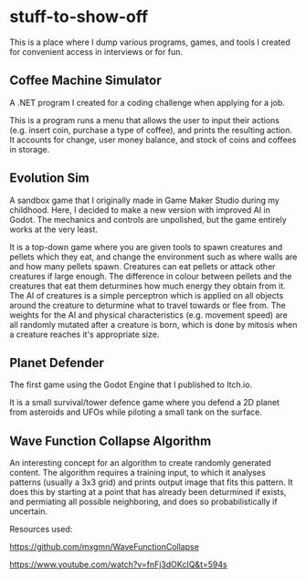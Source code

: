 # stuff-to-show-off

This is a place where I dump various programs, games, and tools I created for convenient access in interviews or for fun.


## Coffee Machine Simulator

A .NET program I created for a coding challenge when applying for a job. 

This is a program runs a menu that allows the user to input their actions (e.g. insert coin, purchase a type of coffee), and prints the resulting action. 
It accounts for change, user money balance, and stock of coins and coffees in storage.


## Evolution Sim

A sandbox game that I originally made in Game Maker Studio during my childhood. Here, I decided to make a new version with improved AI in Godot. 
The mechanics and controls are unpolished, but the game entirely works at the very least.

It is a top-down game where you are given tools to spawn creatures and pellets which they eat, and change the environment such as where walls are and how many pellets spawn.
Creatures can eat pellets or attack other creatures if large enough. 
The difference in colour between pellets and the creatures that eat them deturmines how much energy they obtain from it.
The AI of creatures is a simple perceptron which is applied on all objects around the creature to deturmine what to travel towards or flee from.
The weights for the AI and physical characteristics (e.g. movement speed) are all randomly mutated after a creature is born, which is done by mitosis when a creature reaches it's appropriate size.


## Planet Defender

The first game using the Godot Engine that I published to Itch.io.

It is a small survival/tower defence game where you defend a 2D planet from asteroids and UFOs while piloting a small tank on the surface.


## Wave Function Collapse Algorithm

An interesting concept for an algorithm to create randomly generated content. The algorithm requires a training input, to which it analyses patterns (usually a 3x3 grid) and prints output image that fits this pattern. 
It does this by starting at a point that has already been deturmined if exists, and permiating all possible neighboring, and does so probabilistically if uncertain.

Resources used:

https://github.com/mxgmn/WaveFunctionCollapse

https://www.youtube.com/watch?v=fnFj3dOKcIQ&t=594s
